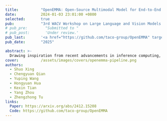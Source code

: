 ```yaml
---
title:          "OpenEMMA: Open-Source Multimodal Model for End-to-End Autonomous Driving"
date:           2024-01-03 23:01:00 +0800
selected:       true
pub:            "3rd WACV Workshop on Large Language and Vision Models for Autonomous Driving (LLVM-AD)"
# pub_pre:        "Submitted to "
# pub_post:       'Under review.'
pub_last:       '<a href="https://github.com/taco-group/OpenEMMA" target="_blank"><img src="https://img.shields.io/github/stars/taco-group/OpenEMMA"></a>'
pub_date:       "2025"

abstract: >-
  Drawing inspiration from recent advancements in inference computing, we propose OpenEMMA, an open-source end-to-end framework based on MLLMs. By incorporating the Chain-of-Thought reasoning process, OpenEMMA achieves significant improvements compared to the baseline when leveraging a diverse range of MLLMs. Furthermore, OpenEMMA demonstrates effectiveness, generalizability, and robustness across a variety of challenging driving scenarios, offering a more efficient and effective approach to autonomous driving.
cover:          /assets/images/covers/openemma-pipeline.png
authors:
  - Shuo Xing
  - Chengyuan Qian
  - Yuping Wang
  - Hongyuan Hua
  - Kexin Tian
  - Yang Zhou
  - Zhengzhong Tu
links:
  Paper: https://arxiv.org/abs/2412.15208
  Code: https://github.com/taco-group/OpenEMMA
---
```

